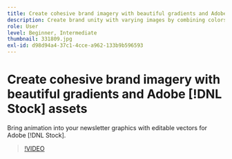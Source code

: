 ```yaml
---
title: Create cohesive brand imagery with beautiful gradients and Adobe [!DNL Stock] assets
description: Create brand unity with varying images by combining colors and gradients across your advertising campaign
role: User
level: Beginner, Intermediate
thumbnail: 331809.jpg
exl-id: d98d94a4-37c1-4cce-a962-133b9b596593
---
```

# Create cohesive brand imagery with beautiful gradients and Adobe [!DNL Stock] assets

Bring animation into your newsletter graphics with editable vectors for Adobe [!DNL Stock].

>[!VIDEO](https://video.tv.adobe.com/v/331809?hidetitle=true)
